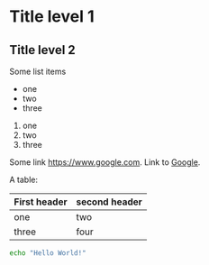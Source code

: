 # Title level 1

## Title level 2

Some list items

* one
* two
* three

1. one
2. two
3. three

Some link https://www.google.com. Link to [Google](https://www.google.com).

A table:

First header | second header
------------ | -------------
one          | two
three        | four

```bash
echo "Hello World!"
```
